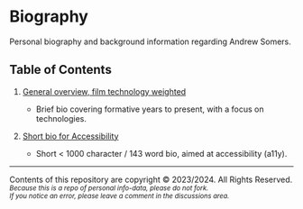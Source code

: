 # Biography
Personal biography and background information regarding Andrew Somers.

## Table of Contents

1. [General overview, film technology weighted](GeneralBioFilm.md)
    - Brief bio covering formative years to present, with a focus on technologies.
  
2. [Short bio for Accessibility](ShortA11yBio.md)
    - Short < 1000 character / 143 word bio, aimed at accessibility (a11y).

------
Contents of this repository are copyright © 2023/2024. All Rights Reserved.      
<sub>_Because this is a repo of personal info-data, please do not fork._</sub>       
<sup>_If you notice an error, please leave a comment in the discussions area._</sup>       


